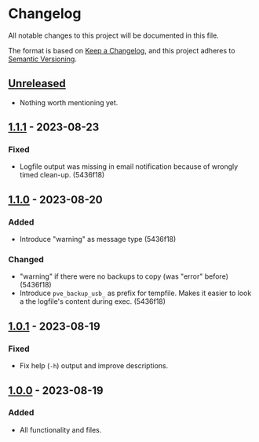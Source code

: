 # Changelog

All notable changes to this project will be documented in this file.

The format is based on [Keep a Changelog](https://keepachangelog.com/en/1.0.0/),
and this project adheres to [Semantic Versioning](https://semver.org/spec/v2.0.0.html).


## [Unreleased]

- Nothing worth mentioning yet.


## [1.1.1] - 2023-08-23

### Fixed

- Logfile output was missing in email notification because of wrongly timed clean-up. (5436f18)


## [1.1.0] - 2023-08-20

### Added

- Introduce "warning" as message type (5436f18)

### Changed

- "warning" if there were no backups to copy (was "error" before) (5436f18)
- Introduce `pve_backup_usb_` as prefix for tempfile. Makes it easier to look a the logfile's content during exec. (5436f18)


## [1.0.1] - 2023-08-19

### Fixed

- Fix help (`-h`) output and improve descriptions.


## [1.0.0] - 2023-08-19

### Added

- All functionality and files.


[unreleased]: https://github.com/foundata/proxmox-pve_backup_usb/compare/v1.1.1...HEAD
[1.1.1]: https://github.com/foundata/proxmox-pve_backup_usb/releases/tag/v1.1.0
[1.1.0]: https://github.com/foundata/proxmox-pve_backup_usb/releases/tag/v1.1.0
[1.0.1]: https://github.com/foundata/proxmox-pve_backup_usb/releases/tag/v1.0.1
[1.0.0]: https://github.com/foundata/proxmox-pve_backup_usb/releases/tag/v1.0.0
